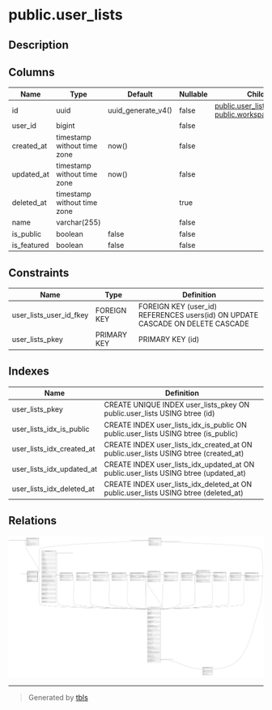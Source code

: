 # public.user_lists

## Description

## Columns

| Name        | Type                        | Default            | Nullable | Children                                                                                                                        | Parents                         | Comment |
| ----------- | --------------------------- | ------------------ | -------- | ------------------------------------------------------------------------------------------------------------------------------- | ------------------------------- | ------- |
| id          | uuid                        | uuid_generate_v4() | false    | [public.user_list_contributors](public.user_list_contributors.md) [public.workspace_user_lists](public.workspace_user_lists.md) |                                 |         |
| user_id     | bigint                      |                    | false    |                                                                                                                                 | [public.users](public.users.md) |         |
| created_at  | timestamp without time zone | now()              | false    |                                                                                                                                 |                                 |         |
| updated_at  | timestamp without time zone | now()              | false    |                                                                                                                                 |                                 |         |
| deleted_at  | timestamp without time zone |                    | true     |                                                                                                                                 |                                 |         |
| name        | varchar(255)                |                    | false    |                                                                                                                                 |                                 |         |
| is_public   | boolean                     | false              | false    |                                                                                                                                 |                                 |         |
| is_featured | boolean                     | false              | false    |                                                                                                                                 |                                 |         |

## Constraints

| Name                    | Type        | Definition                                                                     |
| ----------------------- | ----------- | ------------------------------------------------------------------------------ |
| user_lists_user_id_fkey | FOREIGN KEY | FOREIGN KEY (user_id) REFERENCES users(id) ON UPDATE CASCADE ON DELETE CASCADE |
| user_lists_pkey         | PRIMARY KEY | PRIMARY KEY (id)                                                               |

## Indexes

| Name                      | Definition                                                                           |
| ------------------------- | ------------------------------------------------------------------------------------ |
| user_lists_pkey           | CREATE UNIQUE INDEX user_lists_pkey ON public.user_lists USING btree (id)            |
| user_lists_idx_is_public  | CREATE INDEX user_lists_idx_is_public ON public.user_lists USING btree (is_public)   |
| user_lists_idx_created_at | CREATE INDEX user_lists_idx_created_at ON public.user_lists USING btree (created_at) |
| user_lists_idx_updated_at | CREATE INDEX user_lists_idx_updated_at ON public.user_lists USING btree (updated_at) |
| user_lists_idx_deleted_at | CREATE INDEX user_lists_idx_deleted_at ON public.user_lists USING btree (deleted_at) |

## Relations

![er](public.user_lists.svg)

---

> Generated by [tbls](https://github.com/k1LoW/tbls)
